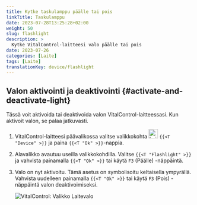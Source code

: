```yaml
---
title: Kytke taskulamppu päälle tai pois
linkTitle: Taskulamppu
date: 2023-07-28T13:25:28+02:00
weight: 50
slug: flashlight
description: >
  Kytke VitalControl-laitteesi valo päälle tai pois
date: 2023-07-26
categories: [Laite]
tags: [Laite]
translationKey: device/flashlight
---
```

## Valon aktivointi ja deaktivointi {#activate-and-deactivate-light}

Tässä voit aktivoida tai deaktivoida valon VitalControl-laitteessasi. Kun aktivoit valon, se palaa jatkuvasti.

1. VitalControl-laitteesi päävalikossa valitse valikkokohta <img src="/icons/device.svg" width="25" align="bottom" alt="Laite" /> `{{<T "Device" >}}` ja paina `{{<T "Ok" >}}`-nappia.

2. Alavalikko avautuu useilla valikkokohdilla. Valitse `{{<T "Flashlight" >}}` ja vahvista painamalla `{{<T "Ok" >}}` tai käytä `F3` (Päälle) -näppäintä.

3. Valo on nyt aktivoitu. Tämä asetus on symbolisoitu keltaisella ympyrällä. Vahvista uudelleen painamalla `{{<T "Ok" >}}` tai käytä `F3` (Pois) -näppäintä valon deaktivoimiseksi.

   ![VitalControl: Valikko Laitevalo](../images/light.png "Aktivoi ja deaktivoi valo")
